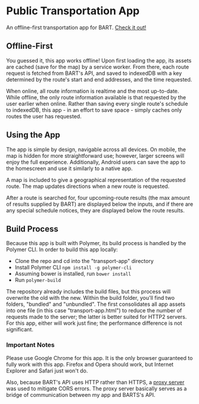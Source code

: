 # Public Transportation App

An offline-first transportation app for BART. [Check it out!](https://nickhstr-transport-app.firebaseapp.com/)

## Offline-First

You guessed it, this app works offline! Upon first loading the app, its assets are cached (save for the map) by a service worker. From there, each route request is fetched from BART's API, and saved to indexedDB with a key determined by the route's start and end addresses, and the time requested.

When online, all route information is realtime and the most up-to-date. While offline, the only route information available is that requested by the user earlier when online. Rather than saving every single route's schedule to indexedDB, this app - in an effort to save space - simply caches only routes the user has requested.

## Using the App

The app is simple by design, navigable across all devices. On mobile, the map is hidden for more straightforward use; however, larger screens will enjoy the full experience. Additionally, Android users can save the app to the homescreen and use it similarly to a native app. 

A map is included to give a geographical representation of the requested route. The map updates directions when a new route is requested.

After a route is searched for, four upcoming-route results (the max amount of results supplied by BART) are displayed below the inputs, and if there are any special schedule notices, they are displayed below the route results.

## Build Process

Because this app is built with Polymer, its build process is handled by the Polymer CLI. In order to build this app locally:

- Clone the repo and cd into the "transport-app" directory
- Install Polymer CLI `npm install -g polymer-cli`
- Assuming bower is installed, run `bower install`
- Run `polymer-build`

The repository already includes the build files, but this process will overwrite the old with the new. Within the build folder, you'll find two folders, "bundled" and "unbundled". The first consolidates all app assets into one file (in this case "transport-app.html") to reduce the number of requests made to the server; the latter is better suited for HTTP2 servers. For this app, either will work just fine; the performance difference is not significant.

### Important Notes

Please use Google Chrome for this app. It is the only browser guaranteed to fully work with this app. Firefox and Opera should work, but Internet Explorer and Safari just won't do.

Also, because BART's API uses HTTP rather than HTTPS, a [proxy server](https://crossorigin.me) was used to mitigate CORS errors. The proxy server basically serves as a bridge of communication between my app and BARTS's API.